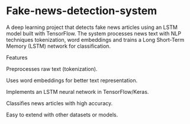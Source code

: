 # Fake-news-detection-system
A deep learning project that detects fake news articles using an LSTM model built with TensorFlow. The system processes news text with NLP techniques tokenization, word embeddings and trains a Long Short-Term Memory (LSTM) network for classification.

Features 

Preprocesses raw text (tokenization).

Uses word embeddings for better text representation.

Implements an LSTM neural network in TensorFlow/Keras.

Classifies news articles with high accuracy.

Easy to extend with other datasets or models.
